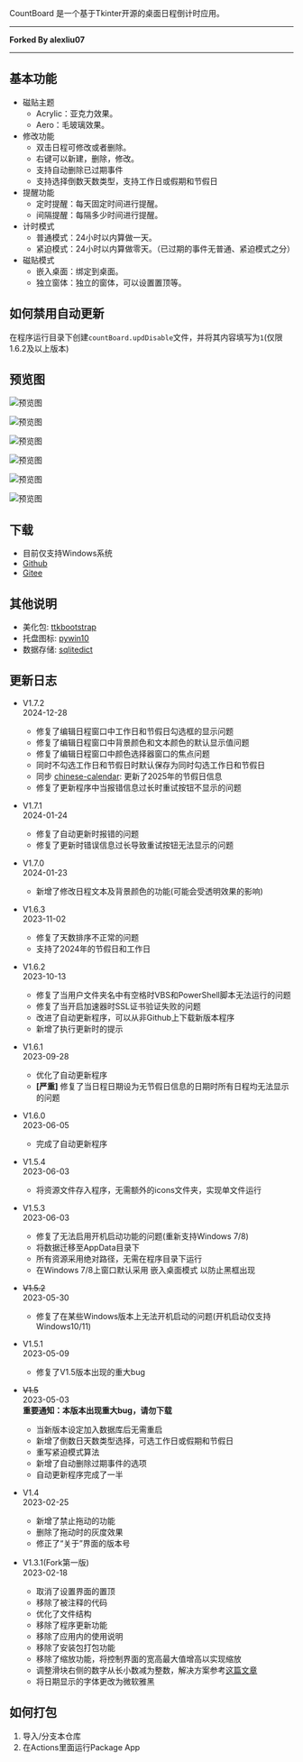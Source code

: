 CountBoard 是一个基于Tkinter开源的桌面日程倒计时应用。 
***
**Forked By alexliu07**
***
## 基本功能

* 磁贴主题
   * Acrylic：亚克力效果。    
   * Aero：毛玻璃效果。
* 修改功能  
    * 双击日程可修改或者删除。
    * 右键可以新建，删除，修改。
    * 支持自动删除已过期事件
    * 支持选择倒数天数类型，支持工作日或假期和节假日
* 提醒功能  
    * 定时提醒：每天固定时间进行提醒。
    * 间隔提醒：每隔多少时间进行提醒。
* 计时模式
   * 普通模式：24小时以内算做一天。    
   * 紧迫模式：24小时以内算做零天。（已过期的事件无普通、紧迫模式之分）
* 磁贴模式
   * 嵌入桌面：绑定到桌面。    
   * 独立窗体：独立的窗体，可以设置置顶等。 

## 如何禁用自动更新
在程序运行目录下创建`countBoard.updDisable`文件，并将其内容填写为`1`(仅限1.6.2及以上版本)
   
## 预览图

![预览图](screenshots/1.webp)

![预览图](screenshots/2.webp)  

![预览图](screenshots/3.webp)  

![预览图](screenshots/4.webp)

![预览图](screenshots/5.webp) 

![预览图](screenshots/6.webp) 

## 下载
* 目前仅支持Windows系统
* <a href="/alexliu07/CountBoard/releases">Github</a>
* <a href="https://gitee.com/AlexLiu2007/CountBoard-release/releases">Gitee</a>

## 其他说明
* 美化包: [ttkbootstrap](https://github.com/israel-dryer/ttkbootstrap)
* 托盘图标: [pywin10](https://github.com/Gaoyongxian666/pywin10)
* 数据存储: [sqlitedict](https://github.com/piskvorky/sqlitedict)

## 更新日志
* V1.7.2<br>2024-12-28<br>
  * 修复了编辑日程窗口中工作日和节假日勾选框的显示问题 
  * 修复了编辑日程窗口中背景颜色和文本颜色的默认显示值问题 
  * 修复了编辑日程窗口中颜色选择器窗口的焦点问题 
  * 同时不勾选工作日和节假日时默认保存为同时勾选工作日和节假日 
  * 同步 [chinese-calendar](https://github.com/LKI/chinese-calendar): 更新了2025年的节假日信息 
  * 修复了更新程序中当报错信息过长时重试按钮不显示的问题

* V1.7.1<br>2024-01-24<br>
  * 修复了自动更新时报错的问题
  * 修复了更新时错误信息过长导致重试按钮无法显示的问题

* V1.7.0<br>2024-01-23<br>
  * 新增了修改日程文本及背景颜色的功能(可能会受透明效果的影响)

* V1.6.3<br>2023-11-02<br>
  * 修复了天数排序不正常的问题
  * 支持了2024年的节假日和工作日

* V1.6.2<br>2023-10-13<br>
  * 修复了当用户文件夹名中有空格时VBS和PowerShell脚本无法运行的问题 
  * 修复了当开启加速器时SSL证书验证失败的问题 
  * 改进了自动更新程序，可以从非Github上下载新版本程序 
  * 新增了执行更新时的提示

* V1.6.1<br>2023-09-28<br>
  * 优化了自动更新程序
  * __[严重]__ 修复了当日程日期设为无节假日信息的日期时所有日程均无法显示的问题

* V1.6.0<br>2023-06-05<br>
  * 完成了自动更新程序

* V1.5.4<br>2023-06-03<br>
  * 将资源文件存入程序，无需额外的icons文件夹，实现单文件运行

* V1.5.3<br>2023-06-03<br>
  * 修复了无法启用开机启动功能的问题(重新支持Windows 7/8)
  * 将数据迁移至AppData目录下
  * 所有资源采用绝对路径，无需在程序目录下运行
  * 在Windows 7/8上窗口默认采用 嵌入桌面模式 以防止黑框出现

* ~~V1.5.2~~<br>2023-05-30<br>
   * 修复了在某些Windows版本上无法开机启动的问题(开机启动仅支持Windows10/11)

* V1.5.1<br>2023-05-09<br>
   * 修复了V1.5版本出现的重大bug

* ~~V1.5~~<br>2023-05-03<br>
   **重要通知：本版本出现重大bug，请勿下载**
   * 当新版本设定加入数据库后无需重启
   * 新增了倒数日天数类型选择，可选工作日或假期和节假日
   * 重写紧迫模式算法
   * 新增了自动删除过期事件的选项
   * 自动更新程序完成了一半

* V1.4<br>2023-02-25
   * 新增了禁止拖动的功能
   * 删除了拖动时的灰度效果
   * 修正了“关于”界面的版本号

* V1.3.1(Fork第一版)<br>2023-02-18
   * 取消了设置界面的置顶
   * 移除了被注释的代码
   * 优化了文件结构
   * 移除了程序更新功能
   * 移除了应用内的使用说明
   * 移除了安装包打包功能
   * 移除了缩放功能，将控制界面的宽高最大值增高以实现缩放
   * 调整滑块右侧的数字从长小数减为整数，解决方案参考<a href="https://www.coder.work/article/3156851">这篇文章</a>
   * 将日期显示的字体更改为微软雅黑

## 如何打包
1. 导入/分支本仓库
2. 在Actions里面运行Package App
